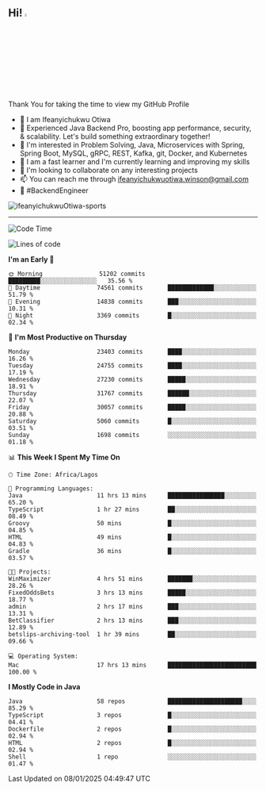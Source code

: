 <!-- BLOG-POST-LIST:START --><!-- BLOG-POST-LIST:END -->

## Hi! <img src="https://media.giphy.com/media/hvRJCLFzcasrR4ia7z/giphy.gif" width="4%"> 

Thank You for taking the time to view my GitHub Profile

- 👋 I am Ifeanyichukwu Otiwa
- 🚀 Experienced Java Backend Pro, boosting app performance, security, & scalability. Let's build something extraordinary together!
- 👀 I'm interested in Problem Solving, Java, Microservices with Spring, Spring Boot, MySQL, gRPC, REST, Kafka, git, Docker, and Kubernetes
- 🌱 I am a fast learner and I'm currently learning and improving my skills
- 💞️ I'm looking to collaborate on any interesting projects
- 📫 You can reach me through ifeanyichukwuotiwa.winson@gmail.com
- 🚀 #BackendEngineer

<p align="left" marginTop="10px"> <img src="https://komarev.com/ghpvc/?username=ifeanyichukwuOtiwa-sports&label=Profile%20views&color=0e75b6&style=for-the-badge" alt="ifeanyichukwuOtiwa-sports" /> </p>

***

<!--START_SECTION:waka-->
![Code Time](http://img.shields.io/badge/Code%20Time-3%2C296%20hrs%2014%20mins-blue)

![Lines of code](https://img.shields.io/badge/From%20Hello%20World%20I%27ve%20Written-35.8%20million%20lines%20of%20code-blue)

**I'm an Early 🐤** 

```text
🌞 Morning                51202 commits       █████████░░░░░░░░░░░░░░░░   35.56 % 
🌆 Daytime                74561 commits       █████████████░░░░░░░░░░░░   51.79 % 
🌃 Evening                14838 commits       ███░░░░░░░░░░░░░░░░░░░░░░   10.31 % 
🌙 Night                  3369 commits        █░░░░░░░░░░░░░░░░░░░░░░░░   02.34 % 
```
📅 **I'm Most Productive on Thursday** 

```text
Monday                   23403 commits       ████░░░░░░░░░░░░░░░░░░░░░   16.26 % 
Tuesday                  24755 commits       ████░░░░░░░░░░░░░░░░░░░░░   17.19 % 
Wednesday                27230 commits       █████░░░░░░░░░░░░░░░░░░░░   18.91 % 
Thursday                 31767 commits       ██████░░░░░░░░░░░░░░░░░░░   22.07 % 
Friday                   30057 commits       █████░░░░░░░░░░░░░░░░░░░░   20.88 % 
Saturday                 5060 commits        █░░░░░░░░░░░░░░░░░░░░░░░░   03.51 % 
Sunday                   1698 commits        ░░░░░░░░░░░░░░░░░░░░░░░░░   01.18 % 
```


📊 **This Week I Spent My Time On** 

```text
🕑︎ Time Zone: Africa/Lagos

💬 Programming Languages: 
Java                     11 hrs 13 mins      ████████████████░░░░░░░░░   65.20 % 
TypeScript               1 hr 27 mins        ██░░░░░░░░░░░░░░░░░░░░░░░   08.49 % 
Groovy                   50 mins             █░░░░░░░░░░░░░░░░░░░░░░░░   04.85 % 
HTML                     49 mins             █░░░░░░░░░░░░░░░░░░░░░░░░   04.83 % 
Gradle                   36 mins             █░░░░░░░░░░░░░░░░░░░░░░░░   03.57 % 

🐱‍💻 Projects: 
WinMaximizer             4 hrs 51 mins       ███████░░░░░░░░░░░░░░░░░░   28.26 % 
FixedOddsBets            3 hrs 13 mins       █████░░░░░░░░░░░░░░░░░░░░   18.77 % 
admin                    2 hrs 17 mins       ███░░░░░░░░░░░░░░░░░░░░░░   13.31 % 
BetClassifier            2 hrs 13 mins       ███░░░░░░░░░░░░░░░░░░░░░░   12.89 % 
betslips-archiving-tool  1 hr 39 mins        ██░░░░░░░░░░░░░░░░░░░░░░░   09.66 % 

💻 Operating System: 
Mac                      17 hrs 13 mins      █████████████████████████   100.00 % 
```

**I Mostly Code in Java** 

```text
Java                     58 repos            █████████████████████░░░░   85.29 % 
TypeScript               3 repos             █░░░░░░░░░░░░░░░░░░░░░░░░   04.41 % 
Dockerfile               2 repos             █░░░░░░░░░░░░░░░░░░░░░░░░   02.94 % 
HTML                     2 repos             █░░░░░░░░░░░░░░░░░░░░░░░░   02.94 % 
Shell                    1 repo              ░░░░░░░░░░░░░░░░░░░░░░░░░   01.47 % 
```




 Last Updated on 08/01/2025 04:49:47 UTC
<!--END_SECTION:waka-->

<!--
<p align="center">
![trophy](https://github-profile-trophy.vercel.app/?username=ifeanyichukwuOtiwa-sports&theme=onedark) (https://github.com/ryo-ma/github-profile-trophy)
</p>
-->

<!---
ifeanyi-otiwa/ifeanyi-otiwa is a ✨ special ✨ repository because its `README.md` (this file) appears on your GitHub profile.
You can click the Preview link to take a look at your changes.
--->

